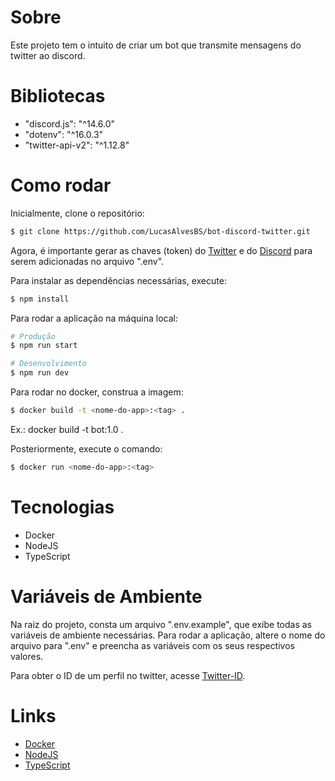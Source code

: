 # Sobre

Este projeto tem o intuito de criar um bot que transmite mensagens do twitter ao discord.

# Bibliotecas

- "discord.js": "^14.6.0"
- "dotenv": "^16.0.3"
- "twitter-api-v2": "^1.12.8"

# Como rodar

Inicialmente, clone o repositório:

```bash
$ git clone https://github.com/LucasAlvesBS/bot-discord-twitter.git
```

Agora, é importante gerar as chaves (token) do [Twitter](https://developer.twitter.com/en) e do
[Discord](https://discord.com/developers/applications) para serem adicionadas no arquivo ".env".

Para instalar as dependências necessárias, execute:

```bash
$ npm install
```

Para rodar a aplicação na máquina local:

```bash
# Produção
$ npm run start

# Desenvolvimento
$ npm run dev
```

Para rodar no docker, construa a imagem:

```bash
$ docker build -t <nome-do-app>:<tag> .
```

Ex.: docker build -t bot:1.0 .

Posteriormente, execute o comando:

```bash
$ docker run <nome-do-app>:<tag>
```

# Tecnologias

- Docker
- NodeJS
- TypeScript

# Variáveis de Ambiente

Na raiz do projeto, consta um arquivo ".env.example", que exibe todas as variáveis de ambiente necessárias. Para rodar a aplicação, altere o nome do arquivo para ".env" e preencha as variáveis com os seus respectivos valores.

Para obter o ID de um perfil no twitter, acesse [Twitter-ID](https://commentpicker.com/twitter-id.php).

# Links

- [Docker](https://docs.docker.com/)
- [NodeJS](https://nodejs.org/en/docs/)
- [TypeScript](https://www.typescriptlang.org/docs/)
